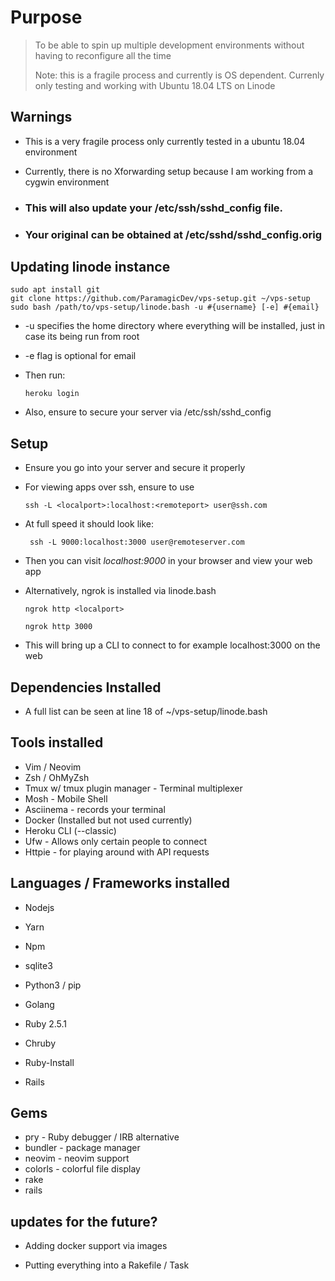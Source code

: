 # Purpose
> To be able to spin up multiple development environments without
> having to reconfigure all the time
>  
> Note: this is a fragile process and currently is OS dependent. Currenly only testing and working with
> Ubuntu 18.04 LTS on Linode

## Warnings
   * This is a very fragile process only currently tested in a ubuntu 18.04 environment
   * Currently, there is no Xforwarding setup because I am working from a cygwin environment 

* ### This will also update your /etc/ssh/sshd_config file.
* ### Your original can be obtained at /etc/sshd/sshd_config.orig
  
## Updating linode instance

    sudo apt install git
    git clone https://github.com/ParamagicDev/vps-setup.git ~/vps-setup
    sudo bash /path/to/vps-setup/linode.bash -u #{username} [-e] #{email}

* -u specifies the home directory where everything will be installed, just in case its being run from root
* -e flag is optional for email

* Then run:

      heroku login

* Also, ensure to secure your server via /etc/ssh/sshd_config 

## Setup

* Ensure you go into your server and secure it properly

* For viewing apps over ssh, ensure to use 
    
      ssh -L <localport>:localhost:<remoteport> user@ssh.com

* At full speed it should look like: 
    
       ssh -L 9000:localhost:3000 user@remoteserver.com
* Then you can visit <em>localhost:9000</em> in your browser and view your web app

* Alternatively, ngrok is installed via linode.bash 
    
      ngrok http <localport>

      ngrok http 3000 

* This will bring up a CLI to connect to for example localhost:3000 on the web  


## Dependencies Installed

* A full list can be seen at line 18 of ~/vps-setup/linode.bash

## Tools installed

* Vim / Neovim
* Zsh / OhMyZsh
* Tmux w/ tmux plugin manager - Terminal multiplexer
* Mosh - Mobile Shell
* Asciinema - records your terminal
* Docker (Installed but not used currently)
* Heroku CLI (--classic)
* Ufw - Allows only certain people to connect
* Httpie - for playing around with API requests

## Languages / Frameworks installed
* Nodejs
* Yarn
* Npm

* sqlite3

* Python3 / pip
* Golang

* Ruby 2.5.1
* Chruby
* Ruby-Install
* Rails

## Gems
* pry - Ruby debugger / IRB alternative
* bundler - package manager
* neovim - neovim support
* colorls - colorful file display
* rake
* rails


## updates for the future?
    
* Adding docker support via images

* Putting everything into a Rakefile / Task
